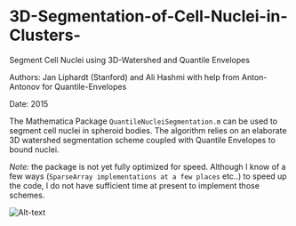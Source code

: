 # 3D-Segmentation-of-Cell-Nuclei-in-Clusters-
Segment Cell Nuclei using 3D-Watershed and Quantile Envelopes 

Authors: Jan Liphardt (Stanford) and Ali Hashmi with help from Anton-Antonov for Quantile-Envelopes

Date: 2015

The Mathematica Package `QuantileNucleiSegmentation.m` can be used to segment cell nuclei in spheroid bodies. The algorithm relies on an elaborate 3D watershed segmentation scheme coupled with Quantile Envelopes to bound nuclei.

*Note:* the package is not yet fully optimized for speed. Although I know of a few ways (`SparseArray implementations at a few places` etc..) to speed up the code, I do not have sufficient time at present to implement those schemes.

![Alt-text](https://user-images.githubusercontent.com/10793580/34075250-5417e288-e2c1-11e7-93d7-e2cb29103fd0.png)
